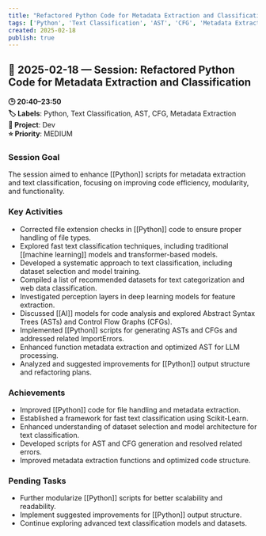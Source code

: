 ```yaml
---
title: "Refactored Python Code for Metadata Extraction and Classification"
tags: ['Python', 'Text Classification', 'AST', 'CFG', 'Metadata Extraction']
created: 2025-02-18
publish: true
---
```


## 📅 2025-02-18 — Session: Refactored Python Code for Metadata Extraction and Classification

**🕒 20:40–23:50**  
**🏷️ Labels**: Python, Text Classification, AST, CFG, Metadata Extraction  
**📂 Project**: Dev  
**⭐ Priority**: MEDIUM  


### Session Goal
The session aimed to enhance [[Python]] scripts for metadata extraction and text classification, focusing on improving code efficiency, modularity, and functionality.

### Key Activities
- Corrected file extension checks in [[Python]] code to ensure proper handling of file types.
- Explored fast text classification techniques, including traditional [[machine learning]] models and transformer-based models.
- Developed a systematic approach to text classification, including dataset selection and model training.
- Compiled a list of recommended datasets for text categorization and web data classification.
- Investigated perception layers in deep learning models for feature extraction.
- Discussed [[AI]] models for code analysis and explored Abstract Syntax Trees (ASTs) and Control Flow Graphs (CFGs).
- Implemented [[Python]] scripts for generating ASTs and CFGs and addressed related ImportErrors.
- Enhanced function metadata extraction and optimized AST for LLM processing.
- Analyzed and suggested improvements for [[Python]] output structure and refactoring plans.

### Achievements
- Improved [[Python]] code for file handling and metadata extraction.
- Established a framework for fast text classification using Scikit-Learn.
- Enhanced understanding of dataset selection and model architecture for text classification.
- Developed scripts for AST and CFG generation and resolved related errors.
- Improved metadata extraction functions and optimized code structure.

### Pending Tasks
- Further modularize [[Python]] scripts for better scalability and readability.
- Implement suggested improvements for [[Python]] output structure.
- Continue exploring advanced text classification models and datasets.

